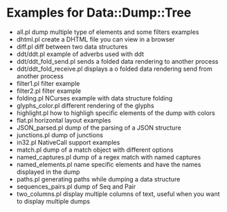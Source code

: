 Examples for Data::Dump::Tree
=============================

- all.pl	 		dump multiple type of elements and some filters examples
- dhtml.pl 			create a DHTML file you can view in a browser 
- diff.pl	 		diff between two data structures
- ddt/ddt.pl			example of adverbs used with ddt
- ddt/ddt_fold_send.pl		sends a folded data rendering to another process
- ddt/ddt_fold_receive.pl	displays a o folded data rendering send from another process
- filter1.pl 			filter example
- filter2.pl 			filter example
- folding.pl 			NCurses example with data structure folding
- glyphs_color.pl 		different rendering of the glyphs
- highlight.pl 			how to highligh specific elements of the dump with colors
- flat.pl			horizontal layout examples
- JSON_parsed.pl 		dump of the parsing of a JSON structure
- junctions.pl 			dump of junctions
- in32.pl			NativeCall support examples
- match.pl			dump of a match object with different options
- named_captures.pl 		dump of a regex match with named captures
- named_elements.pl 		name specific elements and have the names displayed in the dump
- paths.pl 			generating paths while dumping a data structure
- sequences_pairs.pl 		dump of Seq and Pair
- two_columns.pl 		display multiple columns of text, useful when you want to display multiple dumps
